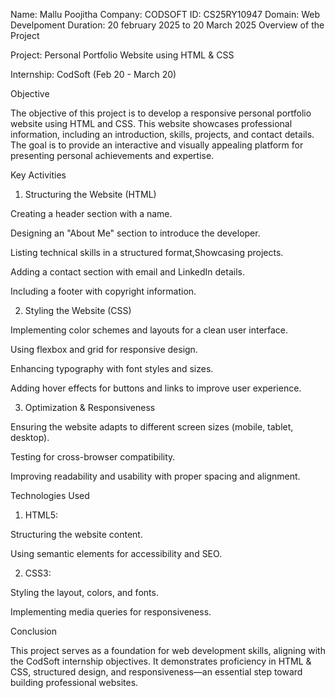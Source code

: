 Name: Mallu Poojitha 
Company: CODSOFT
ID: CS25RY10947
Domain: Web Develpoment
Duration: 20 february 2025 to 20 March 2025
Overview of the Project

Project: Personal Portfolio Website using HTML & CSS

Internship: CodSoft (Feb 20 - March 20)

Objective

The objective of this project is to develop a responsive personal portfolio website using HTML and CSS. This website showcases professional information, including an introduction, skills, projects, and contact details. The goal is to provide an interactive and visually appealing platform for presenting personal achievements and expertise.


Key Activities

1. Structuring the Website (HTML)

Creating a header section with a name.

Designing an "About Me" section to introduce the developer.

Listing technical skills in a structured format,Showcasing projects.

Adding a contact section with email and LinkedIn details.

Including a footer with copyright information.


2. Styling the Website (CSS)

Implementing color schemes and layouts for a clean user interface.

Using flexbox and grid for responsive design.

Enhancing typography with font styles and sizes.

Adding hover effects for buttons and links to improve user experience.


3. Optimization & Responsiveness

Ensuring the website adapts to different screen sizes (mobile, tablet, desktop).

Testing for cross-browser compatibility.

Improving readability and usability with proper spacing and alignment.

Technologies Used

1. HTML5:

Structuring the website content.

Using semantic elements for accessibility and SEO.

2. CSS3:

Styling the layout, colors, and fonts.

Implementing media queries for responsiveness.

Conclusion

This project serves as a foundation for web development skills, aligning with the CodSoft internship objectives. It demonstrates proficiency in HTML & CSS, structured design, and responsiveness—an essential step toward building professional websites.
